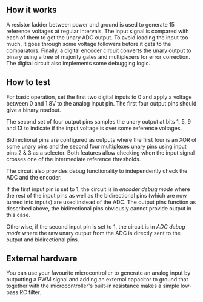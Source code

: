 ## How it works

A resistor ladder between power and ground is used to generate 15 reference
voltages at regular intervals. The input signal is compared with each of them
to get the unary ADC output. To avoid loading the input too much, it goes
through some voltage followers before it gets to the comparators. Finally, a
digital encoder circuit converts the unary output to binary using a tree of
majority gates and multiplexers for error correction. The digital circuit also
implements some debugging logic.

## How to test

For basic operation, set the first two digital inputs to 0 and apply a voltage
between 0 and 1.8V to the analog input pin. The first four output pins should
give a binary readout.

The second set of four output pins samples the unary output at bits 1, 5, 9 and
13 to indicate if the input voltage is over some reference voltages.

Bidirectional pins are configured as outputs where the first four is an XOR of
some unary pins and the second four multiplexes unary pins using input pins 2 &
3 as a selector. Both features allow checking when the input signal crosses
one of the intermediate reference thresholds.

The circuit also provides debug functionality to independently check the ADC
and the encoder.

If the first input pin is set to 1, the circuit is in _encoder debug mode_
where the rest of the input pins as well as the bidirectional pins (which are
now turned into inputs) are used instead of the ADC.  The output pins function
as described above, the bidirectional pins obviously cannot provide output in
this case.

Otherwise, if the second input pin is set to 1, the circuit is in _ADC debug
mode_ where the raw unary output from the ADC is directly sent to the output
and bidirectional pins.

## External hardware

You can use your favourite microcontroller to generate an analog input by
outputting a PWM signal and adding an external capacitor to ground that
together with the microcontroller's built-in resistance makes a simple low-pass
RC filter.
